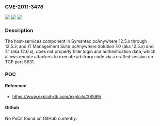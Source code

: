 ### [CVE-2011-3478](https://cve.mitre.org/cgi-bin/cvename.cgi?name=CVE-2011-3478)
![](https://img.shields.io/static/v1?label=Product&message=n%2Fa&color=blue)
![](https://img.shields.io/static/v1?label=Version&message=n%2Fa&color=blue)
![](https://img.shields.io/static/v1?label=Vulnerability&message=n%2Fa&color=brighgreen)

### Description

The host-services component in Symantec pcAnywhere 12.5.x through 12.5.3, and IT Management Suite pcAnywhere Solution 7.0 (aka 12.5.x) and 7.1 (aka 12.6.x), does not properly filter login and authentication data, which allows remote attackers to execute arbitrary code via a crafted session on TCP port 5631.

### POC

#### Reference
- https://www.exploit-db.com/exploits/38599/

#### Github
No PoCs found on GitHub currently.

